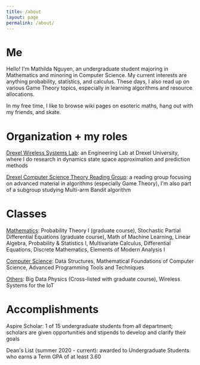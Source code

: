 ```yaml
---
title: /about
layout: page
permalink: /about/
---
```


# Me

Hello! I'm Mathilda Nguyen, an undergraduate student majoring in Mathematics and minoring in Computer Science. My current interests are anything probability, statistics, and calculus. These days, I also read up on various Game Theory topics, especially in learning algorithms and resource allocations. 

In my free time, I like to browse wiki pages on esoteric maths, hang out with my friends, and skate.

# Organization + my roles

[Drexel Wireless Systems Lab](https://research.coe.drexel.edu/ece/dwsl/): an Engineering Lab at Drexel University, where I do research in dynamics state space approximation and prediction methods 

[Drexel Computer Science Theory Reading Group](http://theory.cs.drexel.edu/index.html): a reading group focusing on advanced material in algorithms (especially Game Theory), I'm also part of a subgroup studying Multi-arm Bandit algorithm

# Classes 

<span style="text-decoration: underline">Mathematics</span>: Probability Theory I (graduate course), Stochastic Partial Differential Equations (graduate course), Math of Machine Learning, Linear Algebra, Probability & Statistics I, Multivariate Calculus, Differential Equations, Discrete Mathematics, Elements of Modern Analysis I

<span style="text-decoration: underline">Computer Science</span>: Data Structures, Mathematical Foundations of Computer Science, Advanced Programming Tools and Techniques

<span style="text-decoration: underline">Others</span>: Big Data Physics (Cross-listed with graduate course), Wireless Systems for the IoT

# Accomplishments

Aspire Scholar: 1 of 15 undergraduate students from all department; scholars are given opportunities and stipends to develop and clarify their goals

Dean's List (summer 2020 - current): awarded to Undergraduate Students who earns a Term GPA of at least 3.60 
